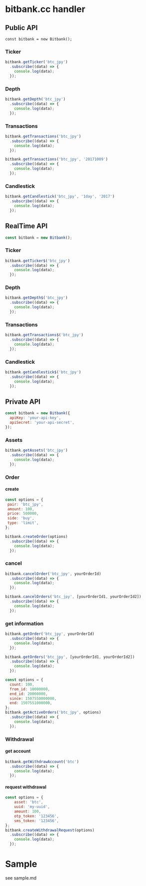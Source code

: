 # bitbank.cc handler


## Public API

```
const bitbank = new Bitbank();
```

### Ticker

```javascript
bitbank.getTicker('btc_jpy')
  .subscribe((data) => {
    console.log(data);
  });
```


### Depth

```javascript
bitbank.getDepth('btc_jpy')
  .subscribe((data) => {
    console.log(data);
  });
```


### Transactions

```javascript
bitbank.getTransactions('btc_jpy')
  .subscribe((data) => {
    console.log(data);
  });

bitbank.getTransactions('btc_jpy', '20171009')
  .subscribe((data) => {
    console.log(data);
  });
```


### Candlestick

```javascript
bitbank.getCandlestick('btc_jpy', '1day', '2017')
  .subscribe((data) => {
    console.log(data);
  });
```


## RealTime API

```javascript
const bitbank = new Bitbank();
```

### Ticker

```javascript
bitbank.getTicker$('btc_jpy')
  .subscribe((data) => {
    console.log(data);
  });
```


### Depth

```javascript
bitbank.getDepth$('btc_jpy')
  .subscribe((data) => {
    console.log(data);
  });
```


### Transactions

```javascript
bitbank.getTransactions$('btc_jpy')
  .subscribe((data) => {
    console.log(data);
  });
```


### Candlestick

```javascript
bitbank.getCandlestick$('btc_jpy')
  .subscribe((data) => {
    console.log(data);
  });
```


## Private API

```javascript
const bitbank = new Bitbank({
  apiKey: 'your-api-key',
  apiSecret: 'your-api-secret',
});
```


### Assets

```javascript
bitbank.getAssets('btc_jpy')
  .subscribe((data) => {
    console.log(data);
  });
```


### Order
#### create

```javascript
const options = {
 pair: 'btc_jpy',
 amount: 100,
 price: 500000,
 side: 'buy',
 type: 'limit',
};

bitbank.createOrder(options)
  .subscribe((data) => {
    console.log(data);
  });
```


### cancel

```javascript
bitbank.cancelOrder('btc_jpy', yourOrderId)
  .subscribe((data) => {
    console.log(data);
  });

bitbank.cancelOrders('btc_jpy', [yourOrderId1, yourOrderId2])
  .subscribe((data) => {
    console.log(data);
  });
```

### get information

```javascript
bitbank.getOrder('btc_jpy', yourOrderId)
  .subscribe((data) => {
    console.log(data);
  });

bitbank.getOrders('btc_jpy', [yourOrderId1, yourOrderId2])
  .subscribe((data) => {
    console.log(data);
  });

const options = {
  count: 100,
  from_id: 10000000,
  end_id: 20000000,
  since: 1507550000000,
  end: 1507551000000,
};
bitbank.getActiveOrders('btc_jpy', options)
  .subscribe((data) => {
    console.log(data);
  });
```


### Withdrawal

#### get account

```javascript
bitbank.getWithdrawAccount('btc')
  .subscribe((data) => {
    console.log(data);
  });
```

#### request withdrawal

```javascript
const options = {
    asset: 'btc',
    uuid: 'my-uuid',
    amount: 100,
    otp_token: '123456',
    sms_token: '123456',
};
bitbank.createWithdrawalRequest(options)
  .subscribe((data) => {
    console.log(data);
  });
```


# Sample

see sample.md
